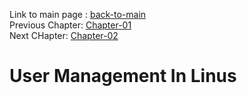 Link to main page : [back-to-main](../README.md)   
Previous Chapter: [Chapter-01](../chapter-01/README.md)    
Next CHapter: [Chapter-02](../chapter-02/README.md)    

 # User Management In Linus  
    






 
